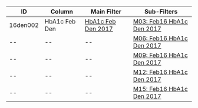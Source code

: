 ID | Column | Main Filter | Sub-Filters | 
-- | ------ | -------| -----------|
16den002| HbA1c Feb Den | [HbA1c Feb Den 2017](https://github.com/Edward-Yao31/Salud-Y-Vida-Report/blob/2017-Salud-Y-Vida-Report/main-filters/den/HbA1c%20Feb%20Den%202017) | [M03: Feb16 HbA1c Den 2017](https://github.com/Edward-Yao31/Salud-Y-Vida-Report/blob/2017-Salud-Y-Vida-Report/sub-filters/den/M03:%20Feb16%20HbA1c%20Den%202017)
-- | --| --|[M06: Feb16 HbA1c Den 2017](https://github.com/Edward-Yao31/Salud-Y-Vida-Report/blob/2017-Salud-Y-Vida-Report/sub-filters/den/M06:%20Feb16%20HbA1c%20Den%202017)|
-- | --| --|[M09: Feb16 HbA1c Den 2017](https://github.com/Edward-Yao31/Salud-Y-Vida-Report/blob/2017-Salud-Y-Vida-Report/sub-filters/den/M06:%20Feb16%20HbA1c%20Den%202017)|
-- | --| --|[M12: Feb16 HbA1c Den 2017](https://github.com/Edward-Yao31/Salud-Y-Vida-Report/blob/2017-Salud-Y-Vida-Report/sub-filters/den/M12:%20Feb16%20HbA1c%20Den%202017)|
-- | --| --|[M15: Feb16 HbA1c Den 2017](https://github.com/Edward-Yao31/Salud-Y-Vida-Report/blob/2017-Salud-Y-Vida-Report/sub-filters/den/M15:%20Feb16%20HbA1c%20Den%202017)|
